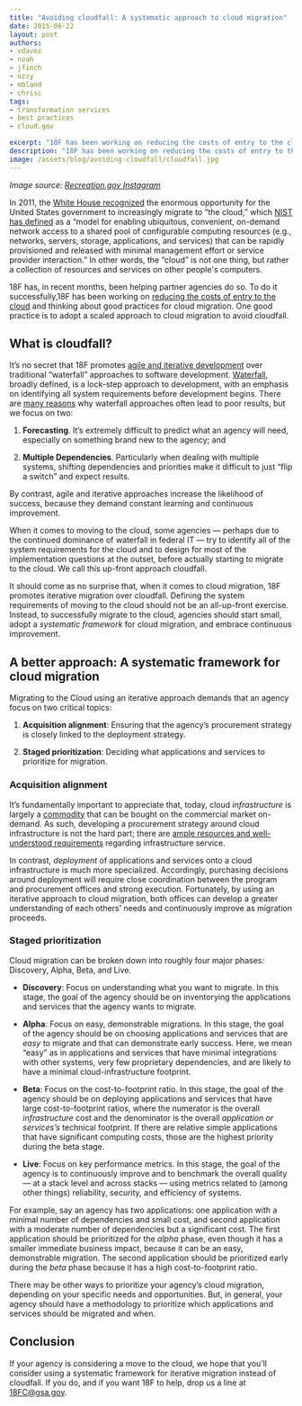```yaml
---
title: "Avoiding cloudfall: A systematic approach to cloud migration"
date: 2015-06-22
layout: post
authors:
- vdavez
- noah
- jfinch
- ozzy
- mbland
- chrisc
tags:
- transformation services
- best practices
- cloud.gov

excerpt: "18F has been working on reducing the costs of entry to the cloud and thinking about good practices for cloud migration. One good practice is to adopt a scaled approach to cloud migration to avoid cloudfall."
description: "18F has been working on reducing the costs of entry to the cloud and thinking about good practices for cloud migration. One good practice is to adopt a scaled approach to cloud migration to avoid cloudfall."
image: /assets/blog/avoiding-cloudfall/cloudfall.jpg
---
```


*Image source: [Recreation.gov Instagram](https://instagram.com/p/pZFSh0ivJe/)*

In 2011, the [White House recognized](https://obamawhitehouse.archives.gov/sites/default/files/omb/assets/egov_docs/federal-cloud-computing-strategy.pdf) the enormous opportunity for the United States government to increasingly migrate to “the cloud,” which [NIST has defined](http://nvlpubs.nist.gov/nistpubs/Legacy/SP/nistspecialpublication800-145.pdf) as a “model for enabling ubiquitous, convenient, on-demand network access to a shared pool of configurable computing resources (e.g., networks, servers, storage, applications, and services) that can be rapidly provisioned and released with minimal management effort or service provider interaction.” In other words, the “cloud” is not one thing, but rather a collection of resources and services on other people's computers.

18F has, in recent months, been helping partner agencies do so. To do it successfully,18F has been working on [reducing the costs of entry to the cloud](https://18f.gsa.gov/2015/05/08/layering-innovation/) and thinking about good practices for cloud migration. One good practice is to adopt a scaled approach to cloud migration to avoid cloudfall.

## What is cloudfall?

It’s no secret that 18F promotes [agile and iterative development](https://playbook.cio.gov/#play4) over traditional “waterfall” approaches to software development. [Waterfall](http://en.wikipedia.org/wiki/Waterfall_model), broadly defined, is a lock-step approach to development, with an emphasis on identifying all system requirements before development begins. There are [many reasons](http://ben.balter.com/2011/11/29/towards-a-more-agile-government/#b-waterfall-software-development-fails-to-adequately-respond-to-the-ever-changing-conditions-that-make-up-a-projects-problem-space) why waterfall approaches often lead to poor results, but we focus on two:

1. **Forecasting**. It’s extremely difficult to predict what an agency will need, especially on something brand new to the agency; and

2. **Multiple Dependencies**. Particularly when dealing with multiple systems, shifting dependencies and priorities make it difficult to just “flip a switch” and expect results.

By contrast, agile and iterative approaches increase the likelihood of success, because they demand constant learning and continuous improvement.

When it comes to moving to the cloud, some agencies — perhaps due to the continued dominance of waterfall in federal IT — try to identify all of the system requirements for the cloud and to design for most of the implementation questions at the outset, before actually starting to migrate to the cloud. We call this up-front approach cloudfall.

It should come as no surprise that, when it comes to cloud migration, 18F promotes iterative migration over cloudfall. Defining the system requirements of moving to the cloud should not be an all-up-front exercise. Instead, to successfully migrate to the cloud, agencies should start small, adopt a *systematic framework* for cloud migration, and embrace continuous improvement.

## A better approach: A systematic framework for cloud migration

Migrating to the Cloud using an iterative approach demands that an agency focus on two critical topics:

1.  **Acquisition alignment**: Ensuring that the agency’s procurement strategy is closely linked to the deployment strategy.

2.  **Staged prioritization**: Deciding what applications and services to prioritize for migration.

### Acquisition alignment

It’s fundamentally important to appreciate that, today, cloud *infrastructure* is largely a [commodity](http://www.forbes.com/sites/timworstall/2014/04/15/cloud-services-become-quite-literally-a-commodity/) that can be bought on the commercial market on-demand. As such, developing a procurement strategy around cloud infrastructure is not the hard part; there are [ample resources and well-understood requirements](https://www.fedramp.gov/) regarding infrastructure service.

In contrast, *deployment* of applications and services onto a cloud infrastructure is much more specialized. Accordingly, purchasing decisions around deployment will require close coordination between the program and procurement offices and strong execution. Fortunately, by using an iterative approach to cloud migration, both offices can develop a greater understanding of each others’ needs and continuously improve as migration proceeds.

### Staged prioritization

Cloud migration can be broken down into roughly four major phases: Discovery, Alpha, Beta, and Live.

- **Discovery**: Focus on understanding what you want to migrate. In this stage, the goal of the agency should be on inventorying the applications and services that the agency wants to migrate.

- **Alpha**: Focus on easy, demonstrable migrations. In this stage, the goal of the agency should be on choosing applications and services that are *easy* to migrate and that can demonstrate early success. Here, we mean “easy” as in applications and services that have minimal integrations with other systems, very few proprietary dependencies, and are likely to have a minimal cloud-infrastructure footprint.

- **Beta**: Focus on the cost-to-footprint ratio. In this stage, the goal of the agency should be on deploying applications and services that have large cost-to-footprint ratios, where the numerator is the overall *infrastructure* cost and the denominator is the overall *application or services’s* technical footprint. If there are relative simple applications that have significant computing costs, those are the highest priority during the beta stage.

- **Live**: Focus on key performance metrics. In this stage, the goal of the agency is to continuously improve and to benchmark the overall quality — at a stack level and across stacks — using metrics related to (among other things) reliability, security, and efficiency of systems.

For example, say an agency has two applications: one application with a minimal number of dependencies and small cost, and second application with a moderate number of dependencies but a significant cost. The first application should be prioritized for the *alpha* phase, even though it has a smaller immediate business impact, because it can be an easy, demonstrable migration. The second application should be prioritized early during the *beta* phase because it has a high cost-to-footprint ratio.

There may be other ways to prioritize your agency’s cloud migration, depending on your specific needs and opportunities. But, in general, your agency should have a methodology to prioritize which applications and services should be migrated and when.

## Conclusion

If your agency is considering a move to the cloud, we hope that you’ll consider using a systematic framework for iterative migration instead of cloudfall. If you do, and if you want 18F to help, drop us a line at [18FC@gsa.gov](mailto:18FC@gsa.gov).
